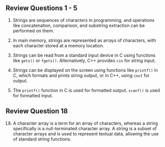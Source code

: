 ## Review Questions 1 - 5

1. Strings are sequences of characters in programming, and operations like concatenation, comparison, and substring extraction can be performed on them.

2. In main memory, strings are represented as arrays of characters, with each character stored at a memory location.

3. Strings can be read from a standard input device in C using functions like `gets()` or `fgets()`. Alternatively, C++ provides `cin` for string input.

4. Strings can be displayed on the screen using functions like `printf()` in C, which formats and prints string output, or in C++, using `cout` for output.

5. The `printf()` function in C is used for formatted output. `scanf()` is used for formatted input.

## Review Question 18

18. A character array is a term for an array of characters, whereas a string specifically is a null-terminated character array. A string is a subset of character arrays and is used to represent textual data, allowing the use of standard string functions.
